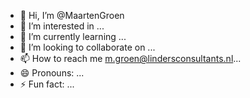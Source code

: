 - 👋 Hi, I’m @MaartenGroen
- 👀 I’m interested in ...
- 🌱 I’m currently learning ...
- 💞️ I’m looking to collaborate on ...
- 📫 How to reach me m.groen@lindersconsultants.nl...
- 😄 Pronouns: ...
- ⚡ Fun fact: ...

<!---
MaartenGroen/MaartenGroen is a ✨ special ✨ repository because its `README.md` (this file) appears on your GitHub profile.
You can click the Preview link to take a look at your changes.
--->
